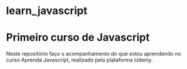 # learn_javascript

<h1> Primeiro curso de Javascript </h1>

Neste repositório faço o acompanhamento do que estou aprendendo no curso Aprenda Javascript, realizado pela plataforma Udemy.
